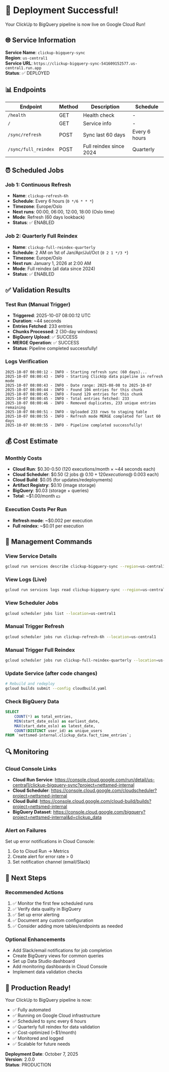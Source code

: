 # 🎉 Deployment Successful!

Your ClickUp to BigQuery pipeline is now live on Google Cloud Run!

## 🌐 Service Information

**Service Name**: `clickup-bigquery-sync`  
**Region**: `us-central1`  
**Service URL**: `https://clickup-bigquery-sync-541609152577.us-central1.run.app`  
**Status**: ✅ DEPLOYED

## 📊 Endpoints

| Endpoint | Method | Description | Schedule |
|----------|--------|-------------|----------|
| `/health` | GET | Health check | - |
| `/` | GET | Service info | - |
| `/sync/refresh` | POST | Sync last 60 days | Every 6 hours |
| `/sync/full_reindex` | POST | Full reindex since 2024 | Quarterly |

## ⏰ Scheduled Jobs

### Job 1: Continuous Refresh
- **Name**: `clickup-refresh-6h`
- **Schedule**: Every 6 hours (`0 */6 * * *`)
- **Timezone**: Europe/Oslo
- **Next runs**: 00:00, 06:00, 12:00, 18:00 (Oslo time)
- **Mode**: Refresh (60 days lookback)
- **Status**: ✅ ENABLED

### Job 2: Quarterly Full Reindex
- **Name**: `clickup-full-reindex-quarterly`
- **Schedule**: 2 AM on 1st of Jan/Apr/Jul/Oct (`0 2 1 */3 *`)
- **Timezone**: Europe/Oslo
- **Next run**: January 1, 2026 at 2:00 AM
- **Mode**: Full reindex (all data since 2024)
- **Status**: ✅ ENABLED

## ✅ Validation Results

### Test Run (Manual Trigger)
- **Triggered**: 2025-10-07 08:00:12 UTC
- **Duration**: ~44 seconds
- **Entries Fetched**: 233 entries
- **Chunks Processed**: 2 (30-day windows)
- **BigQuery Upload**: ✅ SUCCESS
- **MERGE Operation**: ✅ SUCCESS
- **Status**: Pipeline completed successfully!

### Logs Verification
```
2025-10-07 08:00:12 - INFO - Starting refresh sync (60 days)...
2025-10-07 08:00:43 - INFO - Starting ClickUp data pipeline in refresh mode
2025-10-07 08:00:43 - INFO - Date range: 2025-08-08 to 2025-10-07
2025-10-07 08:00:44 - INFO - Found 104 entries for this chunk
2025-10-07 08:00:45 - INFO - Found 129 entries for this chunk
2025-10-07 08:00:45 - INFO - Total entries fetched: 233
2025-10-07 08:00:46 - INFO - Removed duplicates, 233 unique entries remaining
2025-10-07 08:00:51 - INFO - Uploaded 233 rows to staging table
2025-10-07 08:00:55 - INFO - Refresh mode MERGE completed for last 60 days
2025-10-07 08:00:55 - INFO - Pipeline completed successfully!
```

## 💰 Cost Estimate

### Monthly Costs
- **Cloud Run**: $0.30-0.50 (120 executions/month × ~44 seconds each)
- **Cloud Scheduler**: $0.50 (2 jobs @ $0.10 + 120 executions @ ~$0.003 each)
- **Cloud Build**: $0.05 (for updates/redeployments)
- **Artifact Registry**: $0.10 (image storage)
- **BigQuery**: $0.03 (storage + queries)
- **Total**: ~$1.00/month 💵

### Execution Costs Per Run
- **Refresh mode**: ~$0.002 per execution
- **Full reindex**: ~$0.01 per execution

## 🔧 Management Commands

### View Service Details
```bash
gcloud run services describe clickup-bigquery-sync --region=us-central1
```

### View Logs (Live)
```bash
gcloud run services logs read clickup-bigquery-sync --region=us-central1 --limit=100
```

### View Scheduler Jobs
```bash
gcloud scheduler jobs list --location=us-central1
```

### Manual Trigger Refresh
```bash
gcloud scheduler jobs run clickup-refresh-6h --location=us-central1
```

### Manual Trigger Full Reindex
```bash
gcloud scheduler jobs run clickup-full-reindex-quarterly --location=us-central1
```

### Update Service (after code changes)
```bash
# Rebuild and redeploy
gcloud builds submit --config cloudbuild.yaml
```

### Check BigQuery Data
```sql
SELECT 
    COUNT(*) as total_entries,
    MIN(start_date_oslo) as earliest_date,
    MAX(start_date_oslo) as latest_date,
    COUNT(DISTINCT user_id) as unique_users
FROM `nettsmed-internal.clickup_data.fact_time_entries`;
```

## 🔍 Monitoring

### Cloud Console Links
- **Cloud Run Service**: https://console.cloud.google.com/run/detail/us-central1/clickup-bigquery-sync?project=nettsmed-internal
- **Cloud Scheduler**: https://console.cloud.google.com/cloudscheduler?project=nettsmed-internal
- **Cloud Build**: https://console.cloud.google.com/cloud-build/builds?project=nettsmed-internal
- **BigQuery Dataset**: https://console.cloud.google.com/bigquery?project=nettsmed-internal&d=clickup_data

### Alert on Failures
Set up error notifications in Cloud Console:
1. Go to Cloud Run → Metrics
2. Create alert for error rate > 0
3. Set notification channel (email/Slack)

## 🎯 Next Steps

### Recommended Actions
1. ✅ Monitor the first few scheduled runs
2. ✅ Verify data quality in BigQuery
3. ✅ Set up error alerting
4. ✅ Document any custom configuration
5. ✅ Consider adding more tables/endpoints as needed

### Optional Enhancements
- Add Slack/email notifications for job completion
- Create BigQuery views for common queries
- Set up Data Studio dashboard
- Add monitoring dashboards in Cloud Console
- Implement data validation checks

## 🚀 Production Ready!

Your ClickUp to BigQuery pipeline is now:
- ✅ Fully automated
- ✅ Running on Google Cloud infrastructure
- ✅ Scheduled to sync every 6 hours
- ✅ Quarterly full reindex for data validation
- ✅ Cost-optimized (~$1/month)
- ✅ Monitored and logged
- ✅ Scalable for future needs

**Deployment Date**: October 7, 2025  
**Version**: 2.0.0  
**Status**: PRODUCTION  
